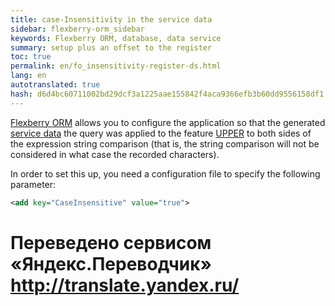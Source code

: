 ```yaml
--- 
title: case-Insensitivity in the service data 
sidebar: flexberry-orm_sidebar 
keywords: Flexberry ORM, database, data service 
summary: setup plus an offset to the register 
toc: true 
permalink: en/fo_insensitivity-register-ds.html 
lang: en 
autotranslated: true 
hash: d6d4bc60711002bd29dcf3a1225aae155842f4aca9366efb3b60dd9556158df1 
--- 
```


[Flexberry ORM](fo_flexberry-orm.html) allows you to configure the application so that the generated [service data](fo_data-service.html) the query was applied to the feature [UPPER](https://docs.microsoft.com/ru-ru/sql/t-sql/functions/upper-transact-sql) to both sides of the expression string comparison (that is, the string comparison will not be considered in what case the recorded characters). 

In order to set this up, you need a configuration file to specify the following parameter: 

```xml
<add key="CaseInsensitive" value="true">
```


 # Переведено сервисом «Яндекс.Переводчик» http://translate.yandex.ru/